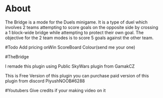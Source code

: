 # About
The Bridge is a mode for the Duels minigame. It is a type of duel which involves 2 teams attempting to score goals on the opposite side by crossing a 1 block-wide bridge while attempting to protect their own goal. The objective for the 2 team modes is to score 5 goals against the other team.

#Todo
Add pricing onWin
ScoreBoard Colour(send me your one)

#TheBridge

I remade this plugin using Public SkyWars plugin from GamakCZ

This is Free Version of this plugin
you can purchase paid version of this plugin from discord
PiyushNOOB#6288

#Youtubers
Give credits if your making video on it
